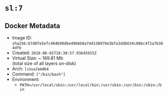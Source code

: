 # `sl:7`

## Docker Metadata

- Image ID: `sha256:b7d0fe5efc464b99dbe4966b8a744138979e3bfa3ddb634c06bc4f2a7b384dfb`
- Created: `2018-06-01T18:38:57.93645915Z`
- Virtual Size: ~ 169.81 Mb  
  (total size of all layers on-disk)
- Arch: `linux`/`amd64`
- Command: `["/bin/bash"]`
- Environment:
  - `PATH=/usr/local/sbin:/usr/local/bin:/usr/sbin:/usr/bin:/sbin:/bin`
